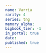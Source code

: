 ```yaml
---
name: Varria
rarity: 4
series: tng
memory_alpha:
bigbook_tier: -1
in_portal: true
date:
published: true
---
```



